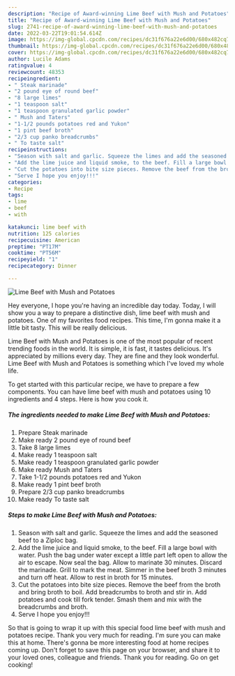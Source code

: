 ```yaml
---
description: "Recipe of Award-winning Lime Beef with Mush and Potatoes"
title: "Recipe of Award-winning Lime Beef with Mush and Potatoes"
slug: 2741-recipe-of-award-winning-lime-beef-with-mush-and-potatoes
date: 2022-03-22T19:01:54.614Z
image: https://img-global.cpcdn.com/recipes/dc31f676a22e6d00/680x482cq70/lime-beef-with-mush-and-potatoes-recipe-main-photo.jpg
thumbnail: https://img-global.cpcdn.com/recipes/dc31f676a22e6d00/680x482cq70/lime-beef-with-mush-and-potatoes-recipe-main-photo.jpg
cover: https://img-global.cpcdn.com/recipes/dc31f676a22e6d00/680x482cq70/lime-beef-with-mush-and-potatoes-recipe-main-photo.jpg
author: Lucile Adams
ratingvalue: 4
reviewcount: 48353
recipeingredient:
- " Steak marinade"
- "2 pound eye of round beef"
- "8 large limes"
- "1 teaspoon salt"
- "1 teaspoon granulated garlic powder"
- " Mush and Taters"
- "1-1/2 pounds potatoes red and Yukon"
- "1 pint beef broth"
- "2/3 cup panko breadcrumbs"
- " To taste salt"
recipeinstructions:
- "Season with salt and garlic. Squeeze the limes and add the seasoned beef to a Ziploc bag."
- "Add the lime juice and liquid smoke, to the beef. Fill a large bowl with water. Push the bag under water except a little part left open to allow the air to escape. Now seal the bag. Allow to marinate 30 minutes. Discard the marinade. Grill to mark the meat. Simmer in the beef broth 3 minutes and turn off heat. Allow to rest in broth for 15 minutes."
- "Cut the potatoes into bite size pieces. Remove the beef from the broth and bring broth to boil. Add breadcrumbs to broth and stir in. Add potatoes and cook till fork tender. Smash them and mix with the breadcrumbs and broth."
- "Serve I hope you enjoy!!!"
categories:
- Recipe
tags:
- lime
- beef
- with

katakunci: lime beef with 
nutrition: 125 calories
recipecuisine: American
preptime: "PT17M"
cooktime: "PT56M"
recipeyield: "1"
recipecategory: Dinner

---
```



![Lime Beef with Mush and Potatoes](https://img-global.cpcdn.com/recipes/dc31f676a22e6d00/680x482cq70/lime-beef-with-mush-and-potatoes-recipe-main-photo.jpg)

Hey everyone, I hope you're having an incredible day today. Today, I will show you a way to prepare a distinctive dish, lime beef with mush and potatoes. One of my favorites food recipes. This time, I'm gonna make it a little bit tasty. This will be really delicious.



Lime Beef with Mush and Potatoes is one of the most popular of recent trending foods in the world. It is simple, it is fast, it tastes delicious. It's appreciated by millions every day. They are fine and they look wonderful. Lime Beef with Mush and Potatoes is something which I've loved my whole life.


To get started with this particular recipe, we have to prepare a few components. You can have lime beef with mush and potatoes using 10 ingredients and 4 steps. Here is how you cook it.

<!--inarticleads1-->

##### The ingredients needed to make Lime Beef with Mush and Potatoes:

1. Prepare  Steak marinade
1. Make ready 2 pound eye of round beef
1. Take 8 large limes
1. Make ready 1 teaspoon salt
1. Make ready 1 teaspoon granulated garlic powder
1. Make ready  Mush and Taters
1. Take 1-1/2 pounds potatoes red and Yukon
1. Make ready 1 pint beef broth
1. Prepare 2/3 cup panko breadcrumbs
1. Make ready  To taste salt




<!--inarticleads2-->

##### Steps to make Lime Beef with Mush and Potatoes:

1. Season with salt and garlic. Squeeze the limes and add the seasoned beef to a Ziploc bag.
1. Add the lime juice and liquid smoke, to the beef. Fill a large bowl with water. Push the bag under water except a little part left open to allow the air to escape. Now seal the bag. Allow to marinate 30 minutes. Discard the marinade. Grill to mark the meat. Simmer in the beef broth 3 minutes and turn off heat. Allow to rest in broth for 15 minutes.
1. Cut the potatoes into bite size pieces. Remove the beef from the broth and bring broth to boil. Add breadcrumbs to broth and stir in. Add potatoes and cook till fork tender. Smash them and mix with the breadcrumbs and broth.
1. Serve I hope you enjoy!!!




So that is going to wrap it up with this special food lime beef with mush and potatoes recipe. Thank you very much for reading. I'm sure you can make this at home. There's gonna be more interesting food at home recipes coming up. Don't forget to save this page on your browser, and share it to your loved ones, colleague and friends. Thank you for reading. Go on get cooking!
